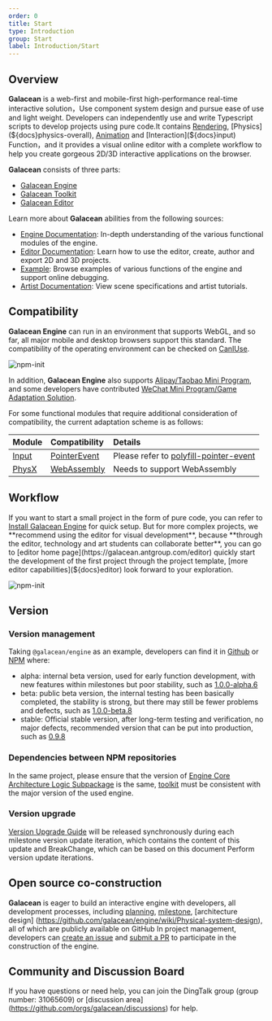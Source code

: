 ```yaml
---
order: 0
title: Start
type: Introduction
group: Start
label: Introduction/Start
---
```


## Overview

**Galacean** is a web-first and mobile-first high-performance real-time interactive solution，Use component system design and pursue ease of use and light weight. Developers can independently use and write Typescript scripts to develop projects using pure code.It contains [Rendering](${docs}mesh-renderer), [Physics](${docs}physics-overall), [Animation](${docs}animator) and [Interaction](${docs}input) Function，and it provides a visual online editor with a complete workflow to help you create gorgeous 2D/3D interactive applications on the browser.

**Galacean** consists of three parts:

- [Galacean Engine](https://github.com/galacean/engine)
- [Galacean Toolkit](https://github.com/galacean/engine-toolkit)
- [Galacean Editor](https://galacean.antgroup.com/editor)

Learn more about **Galacean** abilities from the following sources:

- [Engine Documentation](${docs}install): In-depth understanding of the various functional modules of the engine.
- [Editor Documentation](${docs}editor): Learn how to use the editor, create, author and export 2D and 3D projects.
- [Example](https://antg.antgroup.com/#/examples/latest/background): Browse examples of various functions of the engine and support online debugging.
- [Artist Documentation](${docs}artist-scene-standard): View scene specifications and artist tutorials.

## Compatibility

**Galacean Engine** can run in an environment that supports WebGL, and so far, all major mobile and desktop browsers support this standard. The compatibility of the operating environment can be checked on [CanIUse](https://caniuse.com/?search=webgl).

![npm-init](https://mdn.alipayobjects.com/huamei_jvf0dp/afts/img/A*6L31Qa7bpXkAAAAAAAAAAAAADleLAQ/original)

In addition, **Galacean Engine** also supports [Alipay/Taobao Mini Program](${docs}miniprogram), and some developers have contributed [WeChat Mini Program/Game Adaptation Solution](https://github.com/deepkolos/platformize).

For some functional modules that require additional consideration of compatibility, the current adaptation scheme is as follows:

| Module                            | Compatibility                                                 | Details                                                                               |
| :------------------------------ | :------------------------------------------------------- | :------------------------------------------------------------------------------------- |
| [Input](${docs}input)      | [PointerEvent](https://caniuse.com/?search=PointerEvent) | Please refer to [polyfill-pointer-event](https://github.com/galacean/polyfill-pointer-event) |
| [PhysX](${docs}physics-overall) | [WebAssembly](https://caniuse.com/?search=wasm)          | Needs to support WebAssembly                                            |

## Workflow

If you want to start a small project in the form of pure code, you can refer to [Install Galacean Engine](${docs}install) for quick setup. But for more complex projects, we **recommend using the editor for visual development**, because **through the editor, technology and art students can collaborate better**, you can go to [editor home page](https://galacean.antgroup.com/editor) quickly start the development of the first project through the project template, [more editor capabilities](${docs}editor) look forward to your exploration.


![npm-init](https://mdn.alipayobjects.com/huamei_jvf0dp/afts/img/A*sxnlS6r_q-0AAAAAAAAAAAAADleLAQ/original)

## Version

### Version management

Taking `@galacean/engine` as an example, developers can find it in [Github](https://github.com/galacean/engine/releases) or [NPM](https://www.npmjs.com/package/@galacean/engine?activeTab=versions) where:

- alpha: internal beta version, used for early function development, with new features within milestones but poor stability, such as [1.0.0-alpha.6](https://www.npmjs.com/package/@galacean/engine/v/1.0.0-alpha.6)
- beta: public beta version, the internal testing has been basically completed, the stability is strong, but there may still be fewer problems and defects, such as [1.0.0-beta.8](https://www.npmjs.com/package/@galacean/engine/v/1.0.0-beta.8)
- stable: Official stable version, after long-term testing and verification, no major defects, recommended version that can be put into production, such as [0.9.8](https://www.npmjs.com/package/@galacean/engine/v/0.9.8)

### Dependencies between NPM repositories

In the same project, please ensure that the version of [Engine Core Architecture Logic Subpackage](https://github.com/galacean/engine/tree/main/packages) is the same, [toolkit](https://github.com/galacean/engine-toolkit) must be consistent with the major version of the used engine.

### Version upgrade

[Version Upgrade Guide](https://github.com/galacean/engine/wiki/Migration-Guide) will be released synchronously during each milestone version update iteration, which contains the content of this update and BreakChange, which can be based on this document Perform version update iterations.

## Open source co-construction

**Galacean** is eager to build an interactive engine with developers, all development processes, including [planning](https://github.com/galacean/engine/projects?query=is%3Aopen), [milestone](https://github.com/galacean/engine/milestones), [architecture design] (https://github.com/galacean/engine/wiki/Physical-system-design), all of which are publicly available on GitHub In project management, developers can [create an issue](https://docs.github.com/zh/issues/tracking-your-work-with-issues/creating-an-issue) and [submit a PR](https://docs.github.com/zh/pull-requests/collaborating-with-pull-requests/proposing-changes-to-your-work-with-pull-requests/creating-a-pull-request-from-a-fork) to participate in the construction of the engine.

## Community and Discussion Board

If you have questions or need help, you can join the DingTalk group (group number: 31065609) or [discussion area] (https://github.com/orgs/galacean/discussions) for help.
